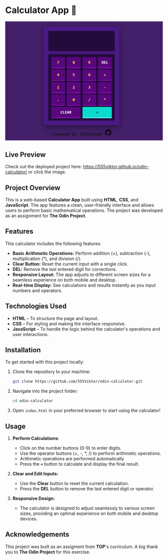 # Calculator App 🧮

[![Screenshot](images/github-calculator-preview.png)](https://555viktor.github.io/odin-calculator/)

## Live Preview  
Check out the deployed project here: https://555viktor.github.io/odin-calculator/  or click the image.

## Project Overview  
This is a web-based **Calculator App** built using **HTML**, **CSS**, and **JavaScript**. The app features a clean, user-friendly interface and allows users to perform basic mathematical operations. The project was developed as an assignment for **The Odin Project**.

## Features  
This calculator includes the following features:

- **Basic Arithmetic Operations:** Perform addition (+), subtraction (-), multiplication (*), and division (/).
- **Clear Button:** Reset the current input with a single click.
- **DEL:** Remove the last entered digit for corrections.
- **Responsive Layout:** The app adjusts to different screen sizes for a seamless experience on both mobile and desktop.
- **Real-time Display:** See calculations and results instantly as you input numbers and operators.

## Technologies Used  
- **HTML** – To structure the page and layout.
- **CSS** – For styling and making the interface responsive.
- **JavaScript** – To handle the logic behind the calculator's operations and user interactions.

## Installation  
To get started with this project locally:

1. Clone the repository to your machine:
   ```bash
   git clone https://github.com/555Viktor/odin-calculator.git
   ```

2. Navigate into the project folder:
   ```bash
   cd odin-calculator
   ```

3. Open `index.html` in your preferred browser to start using the calculator!

## Usage  

1. **Perform Calculations:**  
   - Click on the number buttons (0-9) to enter digits.  
   - Use the operator buttons (+, -, *, /) to perform arithmetic operations.
   - Arithmetic operations are performed automatically
   - Press the **`=`** button to calculate and display the final result.

2. **Clear and Edit Inputs:**  
   - Use the **Clear** button to reset the current calculation.  
   - Press the **DEL** button to remove the last entered digit or operator.

3. **Responsive Design:**  
   - The calculator is designed to adjust seamlessly to various screen sizes, providing an optimal experience on both mobile and desktop devices.

## Acknowledgements  
This project was built as an assigment from **TOP**'s curriculum. A big thank you to **The Odin Project** for this exercise.

